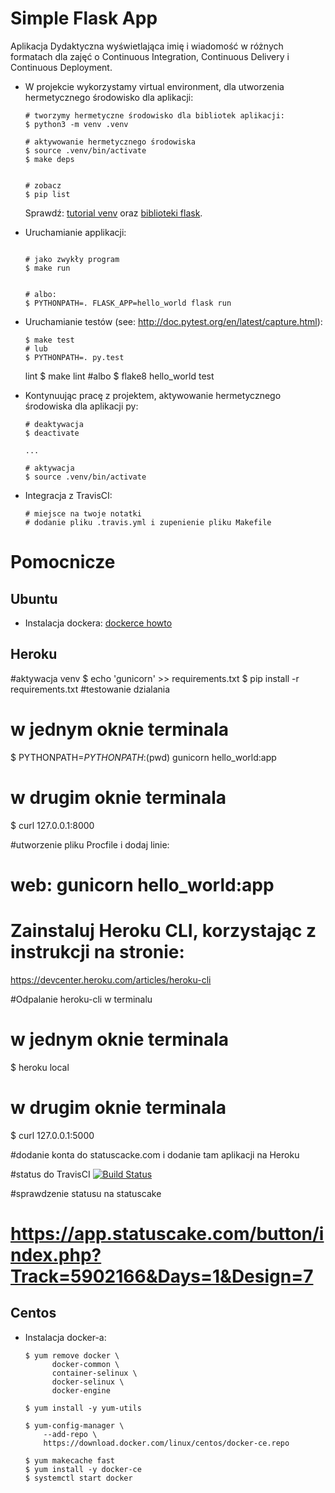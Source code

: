# Simple Flask App

Aplikacja Dydaktyczna wyświetlająca imię i wiadomość w różnych formatach dla zajęć
o Continuous Integration, Continuous Delivery i Continuous Deployment.

- W projekcie wykorzystamy virtual environment, dla utworzenia hermetycznego środowisko dla aplikacji:

  ```
  # tworzymy hermetyczne środowisko dla bibliotek aplikacji:
  $ python3 -m venv .venv

  # aktywowanie hermetycznego środowiska
  $ source .venv/bin/activate
  $ make deps


  # zobacz
  $ pip list
  ```

  Sprawdź: [tutorial venv](https://docs.python.org/3/tutorial/venv.html) oraz [biblioteki flask](http://flask.pocoo.org).

- Uruchamianie applikacji:

  ```

  # jako zwykły program
  $ make run


  # albo:
  $ PYTHONPATH=. FLASK_APP=hello_world flask run
  ```

- Uruchamianie testów (see: http://doc.pytest.org/en/latest/capture.html):

  ```
  $ make test
  # lub
  $ PYTHONPATH=. py.test

  ```
  lint
  $ make lint
  #albo
  $ flake8 hello_world test

- Kontynuując pracę z projektem, aktywowanie hermetycznego środowiska dla aplikacji py:

  ```
  # deaktywacja
  $ deactivate
  ```

  ```
  ...

  # aktywacja
  $ source .venv/bin/activate
  ```

- Integracja z TravisCI:

  ```
  # miejsce na twoje notatki
  # dodanie pliku .travis.yml i zupenienie pliku Makefile
  ```

# Pomocnicze

## Ubuntu

- Instalacja dockera: [dockerce howto](https://docs.docker.com/install/linux/docker-ce/ubuntu/)

## Heroku

  #aktywacja venv
  $ echo 'gunicorn' >> requirements.txt
  $ pip install -r requirements.txt
  #testowanie dzialania
  # w jednym oknie terminala
  $ PYTHONPATH=$PYTHONPATH:$(pwd) gunicorn hello_world:app
  # w drugim oknie terminala
  $ curl 127.0.0.1:8000



  #utworzenie pliku Procfile i dodaj linie:
  # web: gunicorn hello_world:app


  # Zainstaluj Heroku CLI, korzystając z instrukcji na stronie:
https://devcenter.heroku.com/articles/heroku-cli


  #Odpalanie heroku-cli w terminalu
  # w jednym oknie terminala
  $ heroku local
  # w drugim oknie terminala
  $ curl 127.0.0.1:5000

 #dodanie konta do statuscacke.com i dodanie tam aplikacji na Heroku


 #status do TravisCI
 [![Build Status](https://travis-ci.org/oczkoAlek/se_hello_printer_app.svg?branch=master)](https://travis-ci.org/oczkoAlek/se_hello_printer_app)




 #sprawdzenie statusu na statuscake
 # https://app.statuscake.com/button/index.php?Track=5902166&Days=1&Design=7

## Centos

- Instalacja docker-a:

  ```
  $ yum remove docker \
        docker-common \
        container-selinux \
        docker-selinux \
        docker-engine

  $ yum install -y yum-utils

  $ yum-config-manager \
      --add-repo \
      https://download.docker.com/linux/centos/docker-ce.repo

  $ yum makecache fast
  $ yum install -y docker-ce
  $ systemctl start docker
  ```
